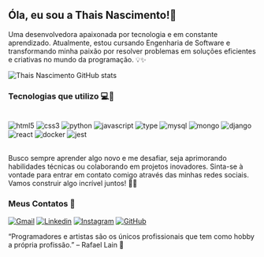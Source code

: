 
## Óla, eu sou a Thais Nascimento!👋
Uma desenvolvedora apaixonada por tecnologia e em constante aprendizado. Atualmente, estou cursando Engenharia de Software e transformando minha paixão por resolver problemas em soluções eficientes e criativas no mundo da programação. 💡✨

![Thais Nascimento GitHub stats](https://github-readme-stats.vercel.app/api?username=thaisnascimento2308&show_icons=true&theme=radical)

### Tecnologias que utilizo 💻🚀

<div style="display: inline_block"><br/>
  <img align="center" alt="html5" src="https://img.shields.io/badge/HTML5-E34F26?style=for-the-badge&logo=html5&logoColor=white">
  <img align="center" alt="css3" src="https://img.shields.io/badge/CSS3-1572B6?style=for-the-badge&logo=css3&logoColor=white">
  <img align="center" alt="python" src="https://img.shields.io/badge/Python-14354C?style=for-the-badge&logo=python&logoColor=white">
  <img align="center" alt="javascript" src="https://img.shields.io/badge/JavaScript-F7DF1E?style=for-the-badge&logo=javascript&logoColor=black">
  <img align="center" alt="type" src="https://img.shields.io/badge/TypeScript-007ACC?style=for-the-badge&logo=typescript&logoColor=white">
  <img align="center" alt="mysql" src="https://img.shields.io/badge/MySQL-00000F?style=for-the-badge&logo=mysql&logoColor=white">
  <img align="center" alt="mongo" src="https://img.shields.io/badge/MongoDB-4EA94B?style=for-the-badge&logo=mongodb&logoColor=white">
  <img align="center" alt="django" src="https://img.shields.io/badge/Django-092E20?style=for-the-badge&logo=django&logoColor=white">
  <img align="center" alt="react" src="https://img.shields.io/badge/React-20232A?style=for-the-badge&logo=react&logoColor=61DAFB">
  <img align="center" alt="docker" src="https://camo.githubusercontent.com/c9a85f6869aa992f1500dd9d4d4bdff7d405605292ca152587394c1f92552d4f/68747470733a2f2f696d672e736869656c64732e696f2f62616467652f646f636b65722d2532333064623765642e7376673f7374796c653d666f722d7468652d6261646765266c6f676f3d646f636b6572266c6f676f436f6c6f723d7768697465">
  <img align="center" alt="jest" src="https://img.shields.io/badge/Jest-323330?style=for-the-badge&logo=Jest&logoColor=white">
</div></br>

Busco sempre aprender algo novo e me desafiar, seja aprimorando habilidades técnicas ou colaborando em projetos inovadores. Sinta-se à vontade para entrar em contato comigo através das minhas redes sociais. Vamos construir algo incrível juntos! 🚀😊

### Meus Contatos 📮

[![Gmail](https://img.shields.io/badge/Gmail-D14836?style=for-the-badge&logo=gmail&logoColor=white)](https://thaisnascimento2308@gmail.com)
[![Linkedin](https://img.shields.io/badge/LinkedIn-0077B5?style=for-the-badge&logo=linkedin&logoColor=white)](https://www.linkedin.com/in/thais-nascimento-dev/)
[![Instagram](https://img.shields.io/badge/Instagram-E4405F?style=for-the-badge&logo=instagram&logoColor=white)](https://www.instagram.com/thaisnascimento.nutri15/)
[![GitHub](https://img.shields.io/badge/GitHub-100000?style=for-the-badge&logo=github&logoColor=white)](https://github.com/thaisnascimento2308)

“Programadores e artistas são os únicos profissionais que tem como hobby a própria profissão.” – Rafael Lain 🧠

